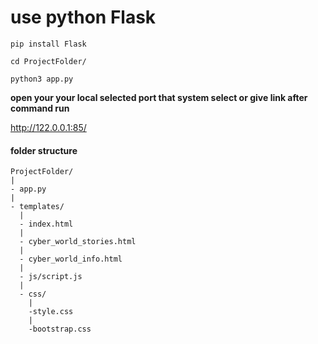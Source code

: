 # use python Flask

```shell
pip install Flask
```

```shell
cd ProjectFolder/
```

```shell
python3 app.py
```

__open your your local selected port that system select or give link after command run__

<http://122.0.0.1:85/>



#### folder structure

```
ProjectFolder/
|
- app.py
|
- templates/
  |
  - index.html
  |
  - cyber_world_stories.html
  |
  - cyber_world_info.html
  |
  - js/script.js
  |
  - css/
    |
    -style.css
    |
    -bootstrap.css
```

